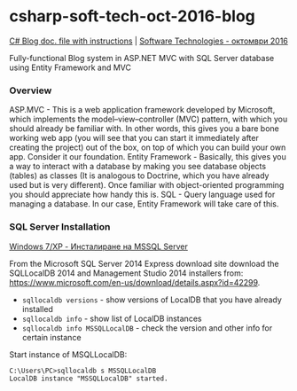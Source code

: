 # csharp-soft-tech-oct-2016-blog

[C# Blog doc. file with instructions](https://softuni.bg/trainings/resources/officedocument/11424/blog-advanced-functionality-exercises-software-technologies-october-2016) | [Software Technologies - октомври 2016](https://softuni.bg/trainings/1430/software-technologies-october-2016)

Fully-functional Blog system in ASP.NET MVC with SQL Server database using Entity Framework and MVC

### Overview

ASP.MVC - This is a web application framework developed by Microsoft, which implements the model–view–controller (MVC) pattern, with which you should already be familiar with. In other words, this gives you a bare bone working web app (you will see that you can start it immediately after creating the project) out of the box, on top of which you can build your own app. Consider it our foundation.
Entity Framework - Basically, this gives you a way to interact with a database by making you see database objects (tables) as classes (It is analogous to Doctrine, which you have already used but is very different). Once familiar with object-oriented programming you should appreciate how handy this is.
SQL - Query language used for managing a database. In our case, Entity Framework will take care of this.

### SQL Server Installation

[Windows 7/XP - Инсталиране на MSSQL Server](https://softuni.bg/trainings/resources/officedocument/11376/windows-7-xp-mssql-server-installation-software-technologies-october-2016)

From the Microsoft SQL Server 2014 Express download site download the SQLLocalDB 2014 and Management Studio 2014 installers from: https://www.microsoft.com/en-us/download/details.aspx?id=42299.

- `sqllocaldb versions` - show versions of LocalDB that you have already installed
- `sqllocaldb info` - show list of LocalDB instances
- `sqllocaldb info MSSQLLocalDB` - check the version and other info for certain instance

Start instance of MSQLLocalDB:
```
C:\Users\PC>sqllocaldb s MSSQLLocalDB
LocalDB instance "MSSQLLocalDB" started.
```


